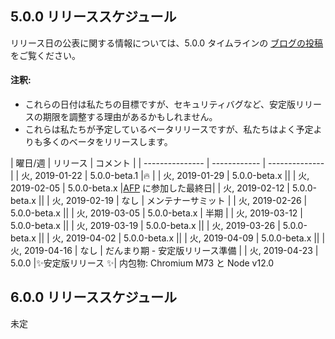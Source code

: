 ## 5.0.0 リリーススケジュール

リリース日の公表に関する情報については、5.0.0 タイムラインの [ブログの投稿](https://electronjs.org/blog/electron-5-0-timeline) をご覧ください。

#### 注釈:

- これらの日付は私たちの目標ですが、セキュリティバグなど、安定版リリースの期限を調整する理由があるかもしれません。
- これらは私たちが予定しているベータリリースですが、私たちはよく予定よりも多くのベータをリリースします。

| 曜日/週 | リリース | コメント | | \---\---\---\---\--- | \---\---\---\--- | \---\---\---\----- | | 火, 2019-01-22 | 5.0.0-beta.1 |🔥 | | 火, 2019-01-29 | 5.0.0-beta.x || | 火, 2019-02-05 | 5.0.0-beta.x |[AFP](https://electronjs.org/blog/app-feedback-program) に参加した最終日| | 火, 2019-02-12 | 5.0.0-beta.x || | 火, 2019-02-19 | なし | メンテナーサミット | | 火, 2019-02-26 | 5.0.0-beta.x || | 火, 2019-03-05 | 5.0.0-beta.x | 半期 | | 火, 2019-03-12 | 5.0.0-beta.x || | 火, 2019-03-19 | 5.0.0-beta.x || | 火, 2019-03-26 | 5.0.0-beta.x || | 火, 2019-04-02 | 5.0.0-beta.x || | 火, 2019-04-09 | 5.0.0-beta.x || | 火, 2019-04-16 | なし | だんまり期 - 安定版リリース準備 | | 火, 2019-04-23 | 5.0.0 |✨安定版リリース ✨| 内包物: Chromium M73 と Node v12.0

## 6.0.0 リリーススケジュール

未定